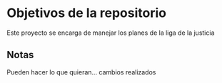 # Objetivos de la repositorio

Este proyecto se encarga de manejar los planes de la liga de la justicia


## Notas
Pueden hacer lo que quieran...
cambios realizados 
